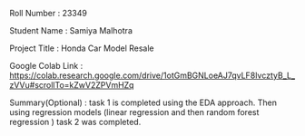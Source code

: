 Roll Number       :   23349 

Student Name      :   Samiya Malhotra 

Project Title     :    Honda Car Model Resale 

Google Colab Link :  https://colab.research.google.com/drive/1otGmBGNLoeAJ7qvLF8IvcztyB_L_zVVu#scrollTo=kZwV2ZPVmHZq

Summary(Optional) :   task 1 is completed using the EDA approach. Then using regression models (linear regression and then random forest regression ) task 2 was completed.  
